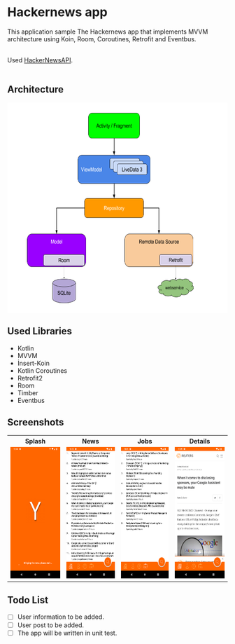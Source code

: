 # Hackernews app

This application sample The Hackernews app that implements MVVM architecture using Koin, Room, Coroutines, Retrofit and Eventbus. <br><br>

Used <a href="https://github.com/HackerNews/API">HackerNewsAPI</a>. <br><br>



<h2> Architecture</h2>

<center>
<img align="center" src="screenshot/mvvm.png" width="640" height="480" />
</p>
</center>


<H2>Used Libraries</H2>

- Kotlin
- MVVM
- İnsert-Koin
- Kotlin Coroutines
- Retrofit2
- Room
- Timber
- Eventbus



<h2> Screenshots </h2>

<table>
  <tr>
    <th><b>Splash</b></th>
    <th><b>News</b></th>
    <th><b>Jobs</b> </th>
    <th><b>Details</b> </th>
  
  </tr>
  <tr>
    <td>
      <img src="screenshot/launch.png" width="150" height="300" /></td>
    <td>
      <img src="screenshot/news.png" width="150" height="300" />
    </td>
   <td>
      <img src="screenshot/job.png" width="150" height="300" />
    </td>
    <td>
      <img src="screenshot/newdetails.png" width="150" height="300" />
    </td>
  </tr>
</table>



<h2> Todo List </h2>

- [ ] User information to be added.
- [ ] User post to be added. 
- [ ] The app will be written in unit test.